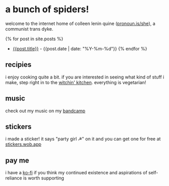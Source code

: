 # a bunch of spiders!

welcome to the internet home of colleen lenin quine ([pronoun.is/she](https://pronoun.is/she)), a communist trans dyke.

{% for post in site.posts %}
- [{{post.title}}]({{post.url}}) - {{post.date | date: "%Y-%m-%d"}}
{% endfor %}

## recipies

i enjoy cooking quite a bit. if you are interested in seeing what kind of stuff i make, step right in to the [witchin' kitchen](./recipes.md). everything is vegetarian!

## music

check out my music on my [bandcamp](https://clquine.bandcamp.com)

## stickers

i made a sticker! it says "party girl ☭" on it and you can get one for free at [stickers.wob.app](https://stickers.wob.app)

## pay me

i have a [ko-fi](https://ko-fi.com/neonpixii) if you think my continued existence and aspirations of self-reliance is worth supporting
